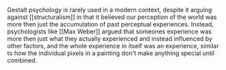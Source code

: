 Gestalt psychology is rarely used in a modern context, despite it arguing against [[structuralism]] in that it believed our perception of the world was more then just the accumulation of past perceptual experiences. Instead, psychologists like [[Max Weber]] argued that someones experience was more then just what they actually experienced and instead influenced by other factors, and the whole experience in itself was an experience, similar to how the individual pixels in a painting don't make anything special until combined.